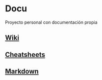 # Docu
Proyecto personal con documentación propia
## [**Wiki**](https://github.com/PelayoMC/Docu/wiki/Home)
## [**Cheatsheets**](https://github.com/PelayoMC/Docu/blob/main/Cheatsheets.md)
## [**Markdown**](https://github.com/PelayoMC/Docu/blob/main/Markdown.md)
